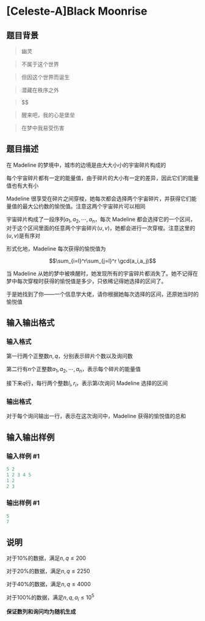 # [Celeste-A]Black Moonrise

## 题目背景

> 幽灵

>

> 不属于这个世界

>

>但因这个世界而诞生

>

>潜藏在秩序之外

>

>$$

>

> 醒来吧，我的心是堡垒

>

>在梦中我易受伤害

## 题目描述

在 Madeline 的梦境中，城市的边境是由大大小小的宇宙碎片构成的

每个宇宙碎片都有一定的能量值，由于碎片的大小有一定的差异，因此它们的能量值也有大有小

Madeline 很享受在碎片之间穿梭，她每次都会选择两个宇宙碎片，并获得它们能量值的最大公约数的愉悦值。注意这两个宇宙碎片可以相同

宇宙碎片构成了一段序列$a_1,a_2,\cdots,a_n$，每次 Madeline 都会选择它的一个区间，对于这个区间里面的任意两个宇宙碎片$(u,v)$，她都会进行一次穿梭。注意这里的$(u,v)$是有序对

形式化地，Madeline 每次获得的愉悦值为

$$\sum_{i=l}^r\sum_{j=l}^r \gcd(a_i,a_j)$$

当 Madeline 从她的梦中被唤醒时，她发现所有的宇宙碎片都消失了。她不记得在梦中每次穿梭时获得的愉悦值是多少，只依稀记得她选择的区间了。

于是她找到了你——一个信息学大佬，请你根据她每次选择的区间，还原她当时的愉悦值

## 输入输出格式

### 输入格式

第一行两个正整数$n,q$，分别表示碎片个数以及询问数

第二行有$n$个正整数$a_1,a_2,\cdots,a_n$，表示每个碎片的能量值

接下来$q$行，每行两个整数$l_i,r_i$，表示第$i$次询问 Madeline 选择的区间

### 输出格式

对于每个询问输出一行，表示在这次询问中，Madeline 获得的愉悦值的总和

## 输入输出样例

### 输入样例 #1

```cpp
5 2
1 2 3 4 5
1 2
2 3
```


### 输出样例 #1

```cpp
5
7
```


## 说明

对于$10\%$的数据，满足$n,q\leq 200$

对于$20\%$的数据，满足$n,q\leq 2250$

对于$40\%$的数据，满足$n,q\leq 4000$

对于$100\%$的数据，满足$n,q,a_i\leq 10^5$

**保证数列和询问均为随机生成**

